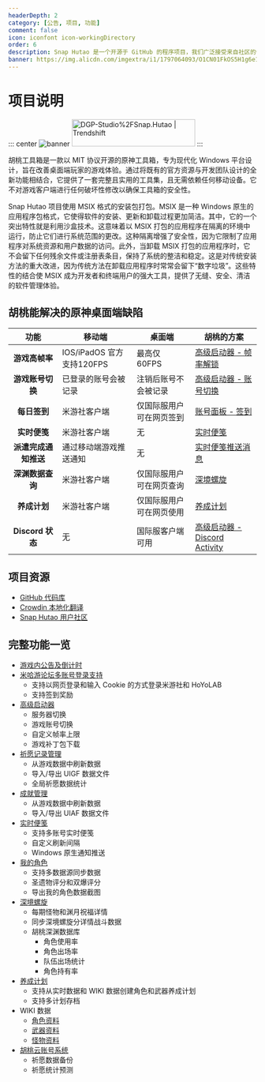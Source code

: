 ```yaml
---
headerDepth: 2
category: [公告, 项目, 功能]
comment: false
icon: iconfont icon-workingDirectory
order: 6
description: Snap Hutao 是一个开源于 GitHub 的程序项目，我们广泛接受来自社区的合作以让这个项目获得更多的活力。
banner: https://img.alicdn.com/imgextra/i1/1797064093/O1CN01FkOS5H1g6e1z8LCaD_!!1797064093.png
---
```


# 项目说明

::: center
![banner](https://img.alicdn.com/imgextra/i1/1797064093/O1CN01vWmKzl1g6e2VIEODU_!!1797064093.png_.webp)
<a href="https://trendshift.io/repositories/2009" target="_blank"><img src="https://trendshift.io/api/badge/repositories/2009" alt="DGP-Studio%2FSnap.Hutao | Trendshift" style="width: 250px; height: 55px;" width="250" height="55"/></a>
:::

胡桃工具箱是一款以 MIT 协议开源的原神工具箱，专为现代化 Windows 平台设计，旨在改善桌面端玩家的游戏体验。通过将既有的官方资源与开发团队设计的全新功能相结合，它提供了一套完整且实用的工具集，且无需依赖任何移动设备。它不对游戏客户端进行任何破坏性修改以确保工具箱的安全性。

Snap Hutao 项目使用 MSIX 格式的安装包打包。MSIX 是一种 Windows 原生的应用程序包格式，它使得软件的安装、更新和卸载过程更加简洁。其中，它的一个突出特性就是利用沙盒技术。这意味着以 MSIX 打包的应用程序在隔离的环境中运行，防止它们进行系统范围的更改。这种隔离增强了安全性，因为它限制了应用程序对系统资源和用户数据的访问。此外，当卸载 MSIX 打包的应用程序时，它不会留下任何残余文件或注册表条目，保持了系统的整洁和稳定。这是对传统安装方法的重大改进，因为传统方法在卸载应用程序时常常会留下“数字垃圾”。这些特性的结合使 MSIX 成为开发者和终端用户的强大工具，提供了无缝、安全、清洁的软件管理体验。

## 胡桃能解决的原神桌面端缺陷

|         功能         | 移动端                    | 桌面端                   | 胡桃的方案                                                            |
| :------------------: | ------------------------- | ------------------------ | --------------------------------------------------------------------- |
|    **游戏高帧率**    | IOS/iPadOS 官方支持120FPS | 最高仅 60FPS             | [高级启动器 - 帧率解锁](features/game-launcher.md#解锁帧率上限)       |
|   **游戏账号切换**   | 已登录的账号会被记录      | 注销后账号不会被记录     | [高级启动器 - 账号切换](features/game-launcher.md#账号保存)           |
|     **每日签到**     | 米游社客户端              | 仅国际服用户可在网页签到 | [账号面板 - 签到](features/mhy-account-switch.md)                     |
|     **实时便笺**     | 米游社客户端              | 无                       | [实时便笺](features/real-time-notes.md)                               |
| **派遣完成通知推送** | 通过移动端游戏推送通知    | 无                       | [实时便笺推送消息](features/real-time-notes.md)                       |
|   **深渊数据查询**   | 米游社客户端              | 仅国际服用户可在网页查询 | [深境螺旋](features/hutao-API.md)                                     |
|     **养成计划**     | 米游社客户端              | 仅国际服用户可在网页使用 | [养成计划](features/develop-plan.md#养成计划)                         |
|   **Discord 状态**   | 无                        | 国际服客户端可用         | [高级启动器 - Discord Activity](features/game-launcher.md#高级启动器) |

## 项目资源

- [GitHub 代码库](https://github.com/DGP-Studio/Snap.Hutao)
- [Crowdin 本地化翻译](https://translate.hut.ao/)
- [Snap Hutao 用户社区](community.md)

## 完整功能一览

- [游戏内公告及倒计时](features/dashboard.md)
- [米哈游论坛多账号登录支持](features/mhy-account-switch.md)
  - 支持以网页登录和输入 Cookie 的方式登录米游社和 HoYoLAB
  - 支持签到奖励
- [高级启动器](features/game-launcher.md)
  - 服务器切换
  - 游戏账号切换
  - 自定义帧率上限
  - 游戏补丁包下载
- [祈愿记录管理](features/wish-export.md)
  - 从游戏数据中刷新数据
  - 导入/导出 UIGF 数据文件
  - 全局祈愿数据统计
- [成就管理](features/achievements.md)
  - 从游戏数据中刷新数据
  - 导入/导出 UIAF 数据文件
- [实时便笺](features/real-time-notes.md)
  - 支持多账号实时便笺
  - 自定义刷新间隔
  - Windows 原生通知推送
- [我的角色](features/character-data.md)
  - 支持多数据源同步数据
  - 圣遗物评分和双爆评分
  - 导出我的角色数据截图
- [深境螺旋](features/hutao-API.md)
  - 每期怪物和渊月祝福详情
  - 同步深境螺旋分详情战斗数据
  - 胡桃深渊数据库
    - 角色使用率
    - 角色出场率
    - 队伍出场统计
    - 角色持有率
- [养成计划](features/develop-plan.md)
  - 支持从实时数据和 WIKI 数据创建角色和武器养成计划
  - 支持多计划存档
- WIKI 数据
  - [角色资料](features/character-wiki.md)
  - [武器资料](features/weapon-wiki.md)
  - [怪物资料](features/monster-wiki.md)
- [胡桃云账号系统](features/hutao-settings.md#胡桃帐号)
  - 祈愿数据备份
  - 祈愿统计预测
